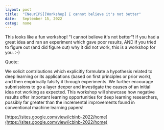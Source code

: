 ```yaml
---
layout: post
title:  "[NeurIPS][Workshop] I cannot believe it's not better"
date:   September 15, 2022
categ:  none
---
```






This looks like a fun workshop! "I cannot believe it's not better"! If you had a great idea and ran an experiment which gave poor results, AND if you tried to figure out (and did figure out) why it did not work, this is a workshop for you. :-) 



Quote:



We solicit contributions which explicitly formulate a hypothesis related to deep learning or its applications (based on first principles or prior work), and then empirically falsify it through experiments. We further encourage submissions to go a layer deeper and investigate the causes of an initial idea not working as expected. This workshop will showcase how negative results offer important learning opportunities for deep learning researchers, possibly far greater than the incremental improvements found in conventional machine learning papers!



[https://sites.google.com/view/icbinb-2022/home](https://sites.google.com/view/icbinb-2022/home)

 

